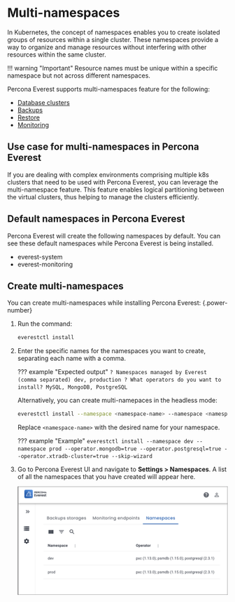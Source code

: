# Multi-namespaces

In Kubernetes, the concept of namespaces enables you to create isolated groups of resources within a single cluster. These namespaces provide a way to organize and manage resources without interfering with other resources within the same cluster.


!!! warning "Important"
    Resource names must be unique within a specific namespace but not across different namespaces.


Percona Everest supports multi-namespaces feature for the following:

- [Database clusters](use/db_provision.md)
- [Backups](use/createBackups/CreateOnDemand.md)
- [Restore](use/RestoreBackup.md)
- [Monitoring](use/monitor_endpoints.md)

## Use case for multi-namespaces in Percona Everest

If you are dealing with complex environments comprising multiple k8s clusters that need to be used with Percona Everest, you can leverage the multi-namespace feature. This feature enables logical partitioning between the virtual clusters, thus helping to manage the clusters efficiently.

## Default namespaces in Percona Everest

Percona Everest will create the following namespaces by default. You can see these default namespaces while Percona Everest is being installed.

- everest-system
- everest-monitoring


## Create multi-namespaces

You can create multi-namespaces while installing Percona Everest:
{.power-number}

1. Run the command:

    ```sh
    everestctl install
    ```

2. Enter the specific names for the namespaces you want to create, separating each name with a comma.

    ??? example "Expected output"
        ```
        ? Namespaces managed by Everest (comma separated) dev, production
        ? What operators do you want to install? MySQL, MongoDB, PostgreSQL        
        ```

    Alternatively, you can create multi-namepaces in the headless mode:

    ```sh
    everestctl install --namespace <namespace-name> --namespace <namespace-name> --operator.mongodb=true --operator.postgresql=true --operator.xtradb-cluster=true --skip-wizard
    ```
    Replace `<namespace-name>` with the desired name for your namespace.

    ??? example "Example"
        ```
        everestctl install --namespace dev --namespace prod --operator.mongodb=true --operator.postgresql=true --operator.xtradb-cluster=true --skip-wizard
        ```

3. Go to Percona Everest UI and navigate to <i class="uil uil-cog"></i> **Settings > Namespaces**. A list of all the namespaces that you have created will appear here.

     ![!image](images/everest_multinamespaces.png)












 


